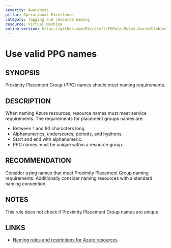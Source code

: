 ```yaml
---
severity: Awareness
pillar: Operational Excellence
category: Tagging and resource naming
resource: Virtual Machine
online version: https://github.com/Microsoft/PSRule.Rules.Azure/blob/main/docs/en/rules/Azure.VM.PPGName.md
---
```


# Use valid PPG names

## SYNOPSIS

Proximity Placement Group (PPG) names should meet naming requirements.

## DESCRIPTION

When naming Azure resources, resource names must meet service requirements.
The requirements for placement groups names are:

- Between 1 and 80 characters long.
- Alphanumerics, underscores, periods, and hyphens.
- Start and end with alphanumeric.
- PPG names must be unique within a resource group.

## RECOMMENDATION

Consider using names that meet Proximity Placement Group naming requirements.
Additionally consider naming resources with a standard naming convention.

## NOTES

This rule does not check if Proximity Placement Group names are unique.

## LINKS

- [Naming rules and restrictions for Azure resources](https://docs.microsoft.com/en-us/azure/azure-resource-manager/management/resource-name-rules)
